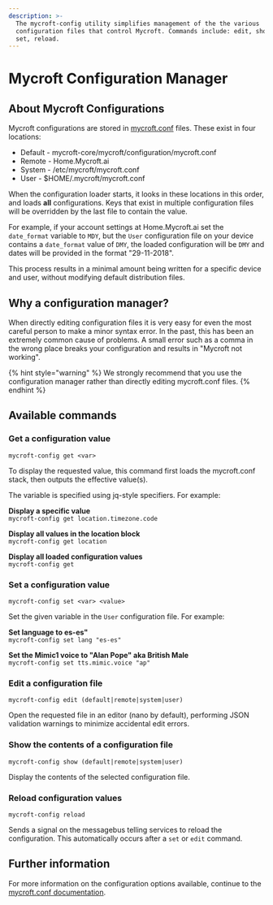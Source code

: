 ```yaml
---
description: >-
  The mycroft-config utility simplifies management of the the various
  configuration files that control Mycroft. Commands include: edit, show, get,
  set, reload.
---
```


# Mycroft Configuration Manager

## About Mycroft Configurations
Mycroft configurations are stored in [mycroft.conf](mycroft-conf.md) files. These exist in four locations:
- Default - mycroft-core/mycroft/configuration/mycroft.conf
- Remote - Home.Mycroft.ai
- System - /etc/mycroft/mycroft.conf
- User - $HOME/.mycroft/mycroft.conf

When the configuration loader starts, it looks in these locations in this order, and loads **all** configurations. Keys that exist in multiple configuration files will be overridden by the last file to contain the value.

For example, if your account settings at Home.Mycroft.ai set the `date_format` variable to `MDY`, but the `User` configuration file on your device contains a `date_format` value of `DMY`, the loaded configuration will be `DMY` and dates will be provided in the format "29-11-2018".

This process results in a minimal amount being written for a specific device and user, without modifying default distribution files.

## Why a configuration manager?
When directly editing configuration files it is very easy for even the most careful person to make a minor syntax error. In the past, this has been an extremely common cause of problems. A small error such as a comma in the wrong place breaks your configuration and results in "Mycroft not working".

{% hint style="warning" %}
We strongly recommend that you use the configuration manager rather than directly editing mycroft.conf files.
{% endhint %}

## Available commands

### Get a configuration value
```
mycroft-config get <var>
```
To display the requested value, this command first loads the mycroft.conf stack, then outputs the effective value(s).

The variable is specified using jq-style specifiers. For example:

**Display a specific value**  
`mycroft-config get location.timezone.code`  

**Display all values in the location block**  
`mycroft-config get location`  

**Display all loaded configuration values**  
`mycroft-config get`

### Set a configuration value

```
mycroft-config set <var> <value>
```
Set the given variable in the `User` configuration file. For example:

**Set language to es-es"**  
`mycroft-config set lang "es-es"`

**Set the Mimic1 voice to "Alan Pope" aka British Male**  
`mycroft-config set tts.mimic.voice "ap"`

### Edit a configuration file

```
mycroft-config edit (default|remote|system|user)
```
Open the requested file in an editor (nano by default), performing JSON validation warnings to minimize accidental edit errors.

### Show the contents of a configuration file

```
mycroft-config show (default|remote|system|user)
```
Display the contents of the selected configuration file.

### Reload configuration values
```
mycroft-config reload
```
Sends a signal on the messagebus telling services to reload the configuration. This automatically occurs after a `set` or `edit` command.

## Further information
For more information on the configuration options available, continue to the [mycroft.conf documentation](mycroft-conf.md).
